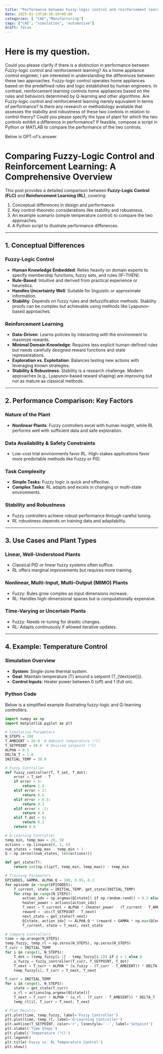 ```yaml
---
title: "Performance between Fuzzy-logic control and reinforcement learning?"
date: 2025-01-13T10:38:19+09:00
categories: [ "CAE","Manufacturing"]
tags: ["CAE", "simulation", "automotive"]
draft: false
---
```


# Here is my question.

Could you please clarify if there is a distinction in performance between Fuzzy-logic control and reinforcement learning? As a home appliance control engineer, I am interested in understanding the differences between these two approaches. Fuzzy-logic control operates home appliances based on the predefined rules and logic established by human engineers. In contrast, reinforcement learning controls home appliances based on the rules and behaviors determined by Q-learning and other algorithms.
Are Fuzzy-logic control and reinforcement learning merely equivalent in terms of performance? Is there any research or methodology available that assesses the stability and robustness of these two controls in relation to control theory?
Could you please specify the type of plant for which the two controls exhibit a difference in performance? If feasible, compose a script in Python or MATLAB to compare the performance of the two controls.


Below is GPT-o1's answer.

# Comparing Fuzzy-Logic Control and Reinforcement Learning: A Comprehensive Overview

This post provides a detailed comparison between **Fuzzy-Logic Control (FLC)** and **Reinforcement Learning (RL)**, covering:

1. Conceptual differences in design and performance.
2. Key control-theoretic considerations like stability and robustness.
3. An example scenario (simple temperature control) to compare the two approaches.
4. A Python script to illustrate performance differences.

---

## 1. Conceptual Differences

### Fuzzy-Logic Control
- **Human Knowledge Embedded**: Relies heavily on domain experts to specify membership functions, fuzzy sets, and rules (IF–THEN).
- **Rule-Based**: Intuitive and derived from practical experience or heuristics.
- **Handles Uncertainty Well**: Suitable for linguistic or approximate information.
- **Stability**: Depends on fuzzy rules and defuzzification methods. Stability proofs can be complex but achievable using methods like Lyapunov-based approaches.

### Reinforcement Learning
- **Data-Driven**: Learns policies by interacting with the environment to maximize rewards.
- **Minimal Domain Knowledge**: Requires less explicit human-defined rules but needs carefully designed reward functions and state representations.
- **Exploration vs. Exploitation**: Balances testing new actions with leveraging known strategies.
- **Stability & Robustness**: Stability is a research challenge. Modern approaches (e.g., Lyapunov-based reward shaping) are improving but not as mature as classical methods.

---

## 2. Performance Comparison: Key Factors

### Nature of the Plant
- **Nonlinear Plants**: Fuzzy controllers excel with human insight, while RL performs well with sufficient data and safe exploration.

### Data Availability & Safety Constraints
- Low-cost trial environments favor RL. High-stakes applications favor more predictable methods like Fuzzy or PID.

### Task Complexity
- **Simple Tasks**: Fuzzy logic is quick and effective.
- **Complex Tasks**: RL adapts and excels in changing or multi-state environments.

### Stability and Robustness
- Fuzzy controllers achieve robust performance through careful tuning.
- RL robustness depends on training data and adaptability.

---

## 3. Use Cases and Plant Types

### Linear, Well-Understood Plants
- Classical PID or linear fuzzy systems often suffice.
- RL offers marginal improvements but requires more training.

### Nonlinear, Multi-Input, Multi-Output (MIMO) Plants
- Fuzzy: Rules grow complex as input dimensions increase.
- RL: Handles high-dimensional spaces but is computationally expensive.

### Time-Varying or Uncertain Plants
- Fuzzy: Needs re-tuning for drastic changes.
- RL: Adapts continuously if allowed iterative updates.

---

## 4. Example: Temperature Control

### Simulation Overview
- **System**: Single-zone thermal system.
- **Goal**: Maintain temperature \(T\) around a setpoint \(T_{\text{set}}\).
- **Control Inputs**: Heater power between 0 (off) and 1 (full on).

### Python Code
Below is a simplified example illustrating fuzzy-logic and Q-learning controllers. 

```python
import numpy as np
import matplotlib.pyplot as plt

# Simulation Parameters
N_STEPS = 200
T_AMBIENT = 20.0  # Ambient temperature (°C)
T_SETPOINT = 40.0  # Desired setpoint (°C)
ALPHA = 0.1
DELTA_T = 1.0
INITIAL_TEMP = 20.0

# Fuzzy Controller
def fuzzy_controller(T, T_set, T_dot):
    error = T_set - T
    if error > 5:
        return 1.0
    elif error > 2:
        return 0.6
    elif error > 0.5:
        return 0.3
    elif error < -2:
        return 0.0
    elif T_dot < 0:
        return 0.2
    return 0.0

# Q-Learning Controller
temp_min, temp_max = 20, 50
actions = np.linspace(0, 1, 6)
num_states = temp_max - temp_min + 1
Q = np.zeros((num_states, len(actions)))

def get_state(T):
    return int(np.clip(T, temp_min, temp_max)) - temp_min

# Training Parameters
EPISODES, GAMMA, ALPHA_Q = 300, 0.95, 0.1
for episode in range(EPISODES):
    T_current, state = INITIAL_TEMP, get_state(INITIAL_TEMP)
    for step in range(N_STEPS):
        action_idx = np.argmax(Q[state]) if np.random.rand() > 0.2 else np.random.randint(len(actions))
        heater_power = actions[action_idx]
        T_next = T_current + ALPHA * (heater_power - (T_current - T_AMBIENT)) * DELTA_T
        reward = -abs(T_SETPOINT - T_next)
        next_state = get_state(T_next)
        Q[state, action_idx] += ALPHA_Q * (reward + GAMMA * np.max(Q[next_state]) - Q[state, action_idx])
        T_current, state = T_next, next_state

# Compare Controllers
time = np.arange(N_STEPS)
temp_fuzzy, temp_rl = np.zeros(N_STEPS), np.zeros(N_STEPS)
T_curr = INITIAL_TEMP
for i in range(1, N_STEPS):
    T_dot = (temp_fuzzy[i-1] - temp_fuzzy[i-2]) if i > 1 else 0
    u_fuzzy = fuzzy_controller(T_curr, T_SETPOINT, T_dot)
    T_next = T_curr + ALPHA * (u_fuzzy - (T_curr - T_AMBIENT)) * DELTA_T
    temp_fuzzy[i], T_curr = T_next, T_next

T_curr = INITIAL_TEMP
for i in range(1, N_STEPS):
    state = get_state(T_curr)
    u_rl = actions[np.argmax(Q[state])]
    T_next = T_curr + ALPHA * (u_rl - (T_curr - T_AMBIENT)) * DELTA_T
    temp_rl[i], T_curr = T_next, T_next

# Plot Results
plt.plot(time, temp_fuzzy, label='Fuzzy Controller')
plt.plot(time, temp_rl, label='Q-Learning Controller')
plt.axhline(T_SETPOINT, color='r', linestyle='--', label='Setpoint')
plt.xlabel('Time Steps')
plt.ylabel('Temperature (°C)')
plt.legend()
plt.title('Fuzzy vs. RL Temperature Control')
plt.show()
